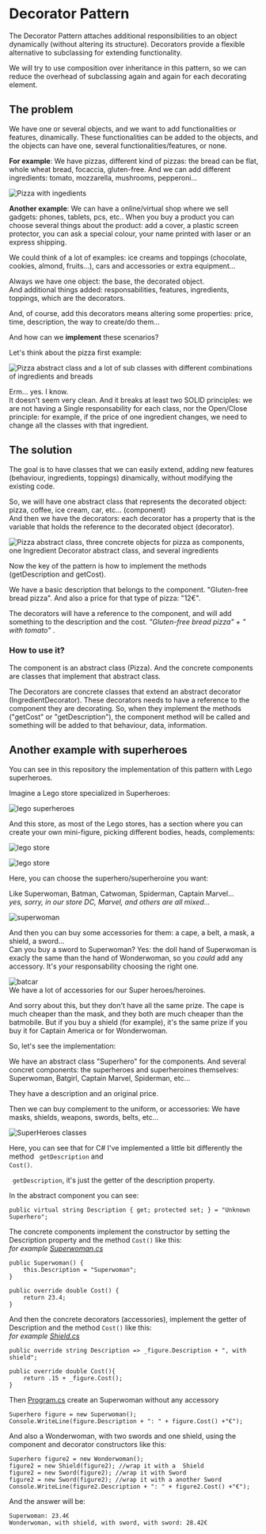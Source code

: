 # Decorator Pattern
The Decorator Pattern attaches additional responsibilities to an object dynamically (without altering its structure).
Decorators provide a flexible alternative to subclassing for extending functionality.

We will try to use composition over inheritance in this pattern, so we can reduce the overhead of subclassing again and again for each decorating element.

## The problem
We have one or several objects, and we want to add functionalities or features, dinamically. These functionalities can be added to the objects, and the objects can have one, several functionalities/features, or none. 

**For example**: We have pizzas, different kind of pizzas: the bread can be flat, whole wheat bread, focaccia, gluten-free. And we can add different ingredients: tomato, mozzarella, mushrooms, pepperoni... 

![Pizza with ingedients](img/pizza.png)

**Another example**: We can have a online/virtual shop where we sell gadgets: phones, tablets, pcs, etc..  When you buy a product you can choose several things about the product: add a cover, a plastic screen protector, you can ask a special colour, your name printed with laser or an express shipping. 

We could think of a lot of examples: ice creams and toppings (chocolate, cookies, almond, fruits...), cars and accessories or extra equipment...

Always we have one object: the base, the decorated object. <br />
And additional things added: responsabilities, features, ingredients, toppings, which are the decorators. 

And, of course, add this decorators means altering some properties: price, time, description, the way to create/do them...


And how can we **implement** these scenarios? 

Let's think about the pizza first example: 

![Pizza abstract class and a lot of sub classes with different combinations of ingredients and breads ](img/pizzas-class.png)

Erm... yes. I know. <br />
It doesn't seem very clean. And it breaks at least two SOLID principles: we are not having a Single responsability for each class, nor the Open/Close principle: for example, if the price of one ingredient changes, we need to change all the classes with that ingredient. 

## The solution
The goal is to have classes that we can easily extend, adding new features (behaviour, ingredients, toppings) dinamically, without modifying the existing code. 

So, we will have one abstract class that represents the decorated object: pizza, coffee, ice cream, car, etc... (component) <br />
And then we have the decorators: each decorator has a property that is the variable that holds the reference to the decorated object (decorator).

![Pizza abstract class, three concrete objects for pizza as components, one Ingredient Decorator abstract class, and several ingredients ](img/pizza-decorator.png)

Now the key of the pattern is how to implement the methods (getDescription and getCost).

We have a basic description that belongs to the component. "Gluten-free bread pizza". And also a price for that type of pizza: "12€". 

The decorators will have a reference to the component, and will add something to the description and the cost. 
_"Gluten-free bread pizza" + " with tomato"_ .

### How to use it? 

The component is an abstract class (Pizza). And the concrete components are classes that implement that abstract class.

The Decorators are concrete classes that extend an abstract decorator (IngredientDecorator).
These decorators needs to have a reference to the component they are decorating. 
So, when they implement the methods ("getCost" or "getDescription"), the component method will be called and something will be added to that behaviour, data, information. 

## Another example with superheroes 


You can see in this repository the implementation of this pattern with Lego superheroes.

Imagine a Lego store specialized in Superheroes: 

![lego superheroes ](img/heroes1.jpg)

And this store, as most of the Lego stores, has a section where you can create your own mini-figure, picking different bodies, heads, complements:

![lego store](img/minifigure1.jpg) 

![lego store](img/minifigure2.jpg)

Here, you can choose the superhero/superheroine you want:

Like Superwoman, Batman, Catwoman, Spiderman, Captain Marvel...<br> 
_yes, sorry, in our store DC, Marvel, and others are all mixed..._ 

![superwoman](img/supergirl2.jpg)

And then you can buy some accessories for them: a cape, a belt, a mask, a shield, a sword... <br>
Can you buy a sword to Superwoman? Yes: the doll hand of Superwoman is exacly the same than the hand of Wonderwoman, so you _could_ add any accessory.
It's *your* responsability choosing the right one. 



![batcar](img/batcar.PNG)
<br>We have a lot of accessories for our Super heroes/heroines.

And sorry about this, but they don't have all the same prize. The cape is much cheaper than the mask, and they both are much  cheaper than the batmobile.
But if you buy a shield (for example), it's the same prize if you buy it for Captain America or for Wonderwoman. 

So, let's see the implementation:

We have an abstract class "Superhero" for the components. And several concret components: the superheroes and superheroines themselves: Superwoman, Batgirl, Captain Marvel, Spiderman, etc...

They have a description and an original price. 

Then we can buy complement to the uniform, or accessories: We have masks, shields, weapons, swords, belts, etc...

![SuperHeroes classes](img/superheroes-classes.PNG)




Here, you can see that for C# I've implemented a little bit differently the method <code> getDescription</code> and <code> Cost()</code>.

<code> getDescription</code>, it's just the getter of the description property. 

In the abstract component you can see:

``` 
public virtual string Description { get; protected set; } = "Unknown Superhero";
``` 

The concrete components implement the constructor by setting the Description property and the method <code>Cost()</code> like this: <br>
_for example [Superwoman.cs](Superhero/Components/Superwoman.cs)_

``` 
public Superwoman() {
    this.Description = "Superwoman";
}

public override double Cost() {
    return 23.4;
}
``` 
And then the concrete decorators (accessories), implement the getter of Description and the method <code>Cost()</code> like this: <br>
_for example [Shield.cs](Superhero/Decorators/Shield.cs)_

``` 
public override string Description => _figure.Description + ", with shield";

public override double Cost(){
    return .15 + _figure.Cost();
}
``` 

Then [Program.cs](Superhero/Program.cs) create an Superwoman without any accessory

``` 
Superhero figure = new Superwoman();
Console.WriteLine(figure.Description + ": " + figure.Cost() +"€");
``` 

And also a Wonderwoman, with two swords and one shield, using the component and decorator constructors like this: 

``` 
Superhero figure2 = new Wonderwoman();
figure2 = new Shield(figure2); //wrap it with a  Shield
figure2 = new Sword(figure2); //wrap it with Sword
figure2 = new Sword(figure2); //wrap it with a another Sword
Console.WriteLine(figure2.Description + ": " + figure2.Cost() +"€");
``` 

And the answer will be:

``` 
Superwoman: 23.4€
Wonderwoman, with shield, with sword, with sword: 28.42€
``` 